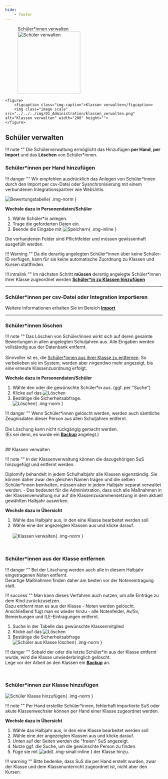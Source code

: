 ```yaml
---
hide:
    - footer
---
```


<div class="space-around">
    <figure>
        <figcaption class="img-caption">Schüler*innen verwalten</figcaption>
        <img class="image scale" src="../../../img/01_Administration/schueler_verwalten.png" alt="Schüler verwalten" width="200" height="">
    </figure>

    <figure>
        <figcaption class="img-caption">Klassen verwalten</figcaption>
        <img class="image scale" src="../../../img/01_Administration/klassen_verwalten.png" alt="Klassen verwalten" width="200" height="">
    </figure>
</div>

## Schüler verwalten

!!! note ""
    Die Schülerverwaltung ermöglicht das Hinzufügen **per Hand**, **per Import** und das **Löschen** von Schüler*innen.
<br>

### Schüler*innen per Hand hinzufügen

!!! danger ""
    Wir empfehlen ausdrücklich das Anlegen von Schüler*innen durch den Import per csv-Datei oder Sysnchronisierung mit einem verbundenen Integrationspartner wie WebUntis.

![Bewertungstabelle](../../img/01_Administration/schueler_anlegen.png){ .img-norm } 

**Wechsle dazu in Personendaten/Schüler**

1. Wähle Schüler*in anlegen.
2. Trage die geforderten Daten ein.
3. Beende die Eingabe mit ![Speichern](../../img/09_Misc/speichern.png){ .img-inline }

Die vorhandenen Felder sind Pflichtfelder und müssen gewissenhaft ausgefüllt werden.

!!! Warning ""
    Da die derartig angelegten Schüler*innen über keine Schüler-ID verfügen, kann für sie keine automatische Zuordnung zu Klassen und Kursen stattfinden.

!!! intralink ""
    Im nächsten Schritt **müssen** derartig angelegte Schüler*innen ihrer Klasse zugeordnet werden [**Schüler*in zu Klassen hinzufügen**](#schulerinnen-zur-klasse-hinzufugen)

---
### Schüler*innen per csv-Datei oder Integration importieren
<!-- !!! intralink "" -->
Weitere Informationen erhalten Sie im Bereich [**Import**](../../Anleitungen/Administration/Import.md)

---

### Schüler*innen löschen


!!! note ""
    Das Löschen von Schüler/innen wirkt sich auf deren gesamte Bewertungen in allen angelegten Schuljahren aus. Alle Eingaben werden vollständig aus der Datenbank entfernt.<br>
    <br>
    Sinnvoller ist es, die [Schüler*innen aus ihrer Klasse zu entfernen](#klassen-verwalten). So verbelieben sie im System, werden aber nirgendwo mehr angezeigt, bis eine erneute Klassenzuordnung erfolgt.

**Wechsle dazu in Personendaten/Schüler**

1. Wähle den oder die gewünschte Schüler*in aus. (ggf. per "Suche")
2. Klicke auf das ![Löschen](../../img/09_Misc/loeschen.png)
3. Bestätige die Sicherheitsabfrage. <br>
![Löschen](../../img/01_Administration/schueler_löschen.png){ .img-norm }

!!! danger ""
    Wenn Schüler*innen gelöscht werden, werden auch sämtliche Zeugnisdaten dieser Person aus allen Schuljahren entfernt.<br><br>
    Die Löschung kann nicht rückgängig gemacht werden. <br>
    (Es sei denn, es wurde ein [**Backup**](../../Anleitungen/Adminstration/Backup.md) angelegt.)

<br>
## Klassen verwalten

!!! note ""
    In der Klassenverwaltung können die dazugehörigen SuS hinzugefügt und entfernt werden. <br>

Diplomify behandelt in jedem Schulhalbjahr alle Klassen eigenständig. Sie können daher zwar den gleichen Namen tragen und die selben Schüler*innen beinhalten, müssen aber in jedem Halbjahr separat verwaltet werden. - Das bedeutet für die Administration, dass sich alle Maßnahmen in der Klassenverwaltung nur auf die Klassenzusammensetzung in dem aktuell gewählten Halbjahr auswirken. 

**Wechsle dazu in Übersicht**

1. Wähle das Halbjahr aus, in den eine Klasse bearbeitet werden soll
2. Wähle eine der angezeigten Klassen aus und klicke darauf. <br><br>
![Klassen verwalten](../../img/01_Administration/klassen_verwalten_small.png){ .img-norm }

<br>

### Schüler*innen aus der Klasse entfernen

!!! danger ""
    Bei der Löschung werden auch alle in diesem Halbjahr eingetragenen Noten entfernt.<br>
    Derartige Maßnahmen finden daher am besten vor der Noteneintragung statt.

!!! success ""
    Man kann dieses Verfahren auch nutzen, um alle Einträge zu dem Kind zurückzusetzen. <br>
    Dazu entfernt man es aus der Klasse - Noten werden gelöscht. <br> 
    Anschließend fügt man es wieder hinzu - alle Notenfelder, Av/Sv, Bemerkungen und ILE-Eintragungen entfernt.


1. Suche in der Tabelle das gewünschte Klassenmitglied
2. Klicke auf das ![Löschen](../../img/09_Misc/loeschen.png)
3. Bestätige die Sicherheitsabfrage <br>
![Schüler aus Klasse löschen](../../img/01_Administration/schüler_aus_klasse_löschen.png){ .img-norm }


!!! danger ""
    Sobald der oder die letzte Schüler*in aus der Klasse entfernt wurde, wird die Klasse unwiederbringlich gelöscht.
    <br>
    Lege vor der Arbeit an den Klassen ein [**Backup**](../../Anleitungen/Adminstration/Backup.md) an.

<br>

### Schüler*innen zur Klasse hinzufügen

![Schüler Klasse hinzufügen](../../img/01_Administration/klassen_verwalten_small.png){ .img-norm }

!!! note ""
    Per Hand erstellte Schüler*innen, fehlerhaft importierte SuS oder akute Klassenwechsler können per Hand einer Klasse zugeordnet werden. <br>

**Wechsle dazu in Übersicht**

1. Wähle das Halbjahr aus, in den eine Klasse bearbeitet werden soll
2. Wähle eine der angezeigten Klassen aus und klicke darauf.
3. Unten auf der Seiten werden die "freien" SuS angezeigt.
4. Nutze ggf. die Suche, um die gewünschte Person zu finden.
5. Füge sie mit ![add](../../img/09_Misc/sus_hinzufügen_button.png){ .img-small-inline } der Klasse hinzu.

!!! warning ""
    Bitte bedenke, dass SuS die per Hand erstellt wurden, zwar der Klasse und dem Klassenunterricht zugeordnet ist, nicht aber den Kursen. <br>
